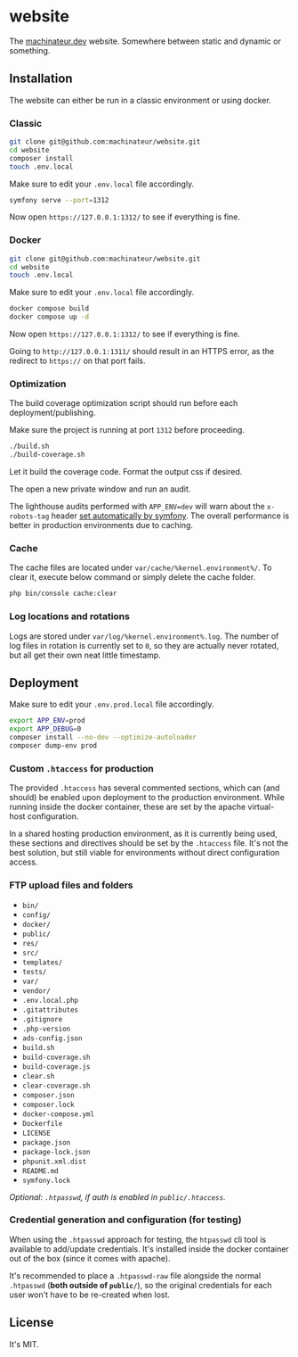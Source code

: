 # website

The [machinateur.dev](https://machinateur.dev/) website. Somewhere between static and dynamic or something.

## Installation

The website can either be run in a classic environment or using docker.

### Classic

```bash
git clone git@github.com:machinateur/website.git
cd website
composer install
touch .env.local
```

Make sure to edit your `.env.local` file accordingly.

```bash
symfony serve --port=1312
```

Now open `https://127.0.0.1:1312/` to see if everything is fine.

### Docker

```bash
git clone git@github.com:machinateur/website.git
cd website
touch .env.local
```

Make sure to edit your `.env.local` file accordingly.

```bash
docker compose build
docker compose up -d
```

Now open `https://127.0.0.1:1312/` to see if everything is fine.

Going to `http://127.0.0.1:1311/` should result in an HTTPS error, as the redirect to `https://` on that port fails.

### Optimization

The build coverage optimization script should run before each deployment/publishing.

Make sure the project is running at port `1312` before proceeding.

```bash
./build.sh
./build-coverage.sh
```

Let it build the coverage code. Format the output css if desired.

The open a new private window and run an audit.

The lighthouse audits performed with `APP_ENV=dev` will warn about the `x-robots-tag` header
[set automatically by symfony](https://symfony.com/doc/current/reference/configuration/framework.html#disallow-search-engine-index).
The overall performance is better in production environments due to caching.

### Cache

The cache files are located under `var/cache/%kernel.environment%/`. To clear it, execute below command or simply delete
the cache folder.

```bash
php bin/console cache:clear
```

### Log locations and rotations

Logs are stored under `var/log/%kernel.environment%.log`. The number of log files in rotation is currently set to `0`,
so they are actually never rotated, but all get their own neat little timestamp.

## Deployment

Make sure to edit your `.env.prod.local` file accordingly.

```bash
export APP_ENV=prod
export APP_DEBUG=0
composer install --no-dev --optimize-autoloader
composer dump-env prod
```

### Custom `.htaccess` for production

The provided `.htaccess` has several commented sections, which can (and should) be enabled upon deployment to the
production environment. While running inside the docker container, these are set by the apache virtual-host
configuration.

In a shared hosting production environment, as it is currently being used, these sections and directives should be set
by the `.htaccess` file. It's not the best solution, but still viable for environments without direct configuration
access.

### FTP upload files and folders

* `bin/`
* `config/`
* `docker/`
* `public/`
* `res/`
* `src/`
* `templates/`
* `tests/`
* `var/`
* `vendor/`
* `.env.local.php`
* `.gitattributes`
* `.gitignore`
* `.php-version`
* `ads-config.json`
* `build.sh`
* `build-coverage.sh`
* `build-coverage.js`
* `clear.sh`
* `clear-coverage.sh`
* `composer.json`
* `composer.lock`
* `docker-compose.yml`
* `Dockerfile`
* `LICENSE`
* `package.json`
* `package-lock.json`
* `phpunit.xml.dist`
* `README.md`
* `symfony.lock`

*Optional: `.htpasswd`, if auth is enabled in `public/.htaccess`.*

### Credential generation and configuration (for testing)

When using the `.htpasswd` approach for testing, the `htpasswd` cli tool is available to add/update credentials. It's
installed inside the docker container out of the box (since it comes with apache).

It's recommended to place a `.htpasswd-raw` file alongside the normal `.htpasswd` (**both outside of `public/`**), so
the original credentials for each user won't have to be re-created when lost.

## License

It's MIT.
